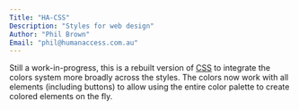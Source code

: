 ```yaml
---
Title: "HA-CSS"
Description: "Styles for web design"
Author: "Phil Brown"
Email: "phil@humanaccess.com.au"
---
```


Still a work-in-progress, this is a rebuilt version of [CSS](https://github.com/HumanAccess/CSS) to integrate the colors system more broadly across the styles. The colors now work with all elements (including buttons) to allow using the entire color palette to create colored elements on the fly.


